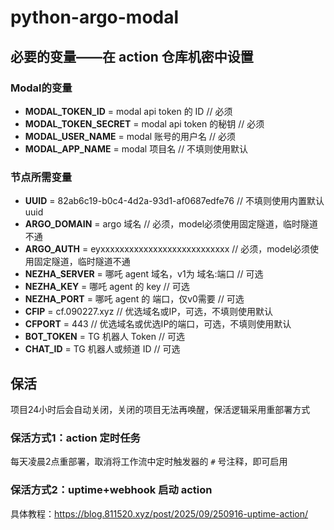 # python-argo-modal

## 必要的变量——在 action 仓库机密中设置

### Modal的变量

- **MODAL_TOKEN_ID** = modal api token 的 ID         // 必须
- **MODAL_TOKEN_SECRET** = modal api token 的秘钥    // 必须
- **MODAL_USER_NAME** = modal 账号的用户名            // 必须
- **MODAL_APP_NAME** = modal 项目名                  // 不填则使用默认

### 节点所需变量

- **UUID** = 82ab6c19-b0c4-4d2a-93d1-af0687edfe76    // 不填则使用内置默认uuid
- **ARGO_DOMAIN** = argo 域名                        // 必须，model必须使用固定隧道，临时隧道不通
- **ARGO_AUTH** = eyxxxxxxxxxxxxxxxxxxxxxxxxxxx     // 必须，model必须使用固定隧道，临时隧道不通
- **NEZHA_SERVER** = 哪吒 agent 域名，v1为 域名:端口  // 可选
- **NEZHA_KEY** = 哪吒 agent 的 key                  // 可选
- **NEZHA_PORT** = 哪吒 agent 的 端口，仅v0需要       // 可选
- **CFIP** = cf.090227.xyz                          // 优选域名或IP，可选，不填则使用默认
- **CFPORT** = 443                                  // 优选域名或优选IP的端口，可选，不填则使用默认
- **BOT_TOKEN** = TG 机器人 Token                   // 可选
- **CHAT_ID** = TG 机器人或频道 ID                   // 可选

## 保活

项目24小时后会自动关闭，关闭的项目无法再唤醒，保活逻辑采用重部署方式

### 保活方式1：action 定时任务

每天凌晨2点重部署，取消将工作流中定时触发器的 `#` 号注释，即可启用

### 保活方式2：uptime+webhook 启动 action

具体教程：<https://blog.811520.xyz/post/2025/09/250916-uptime-action/>
